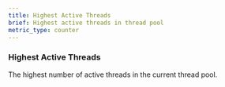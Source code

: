 ```yaml
---
title: Highest Active Threads
brief: Highest active threads in thread pool
metric_type: counter
---
```

### Highest Active Threads

The highest number of active threads in the current thread pool.
